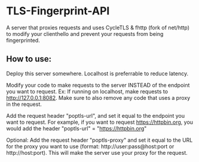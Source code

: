 # TLS-Fingerprint-API
A server that proxies requests and uses CycleTLS & fhttp (fork of net/http) to modify your clienthello and prevent your requests from being fingerprinted.

## How to use:

Deploy this server somewhere. Localhost is preferrable to reduce latency. 


Modify your code to make requests to the server INSTEAD of the endpoint you want to request. Ex: If running on localhost, make requests to http://127.0.0.1:8082. Make sure to also remove any code that uses a proxy in the request.


Add the request header "poptls-url", and set it equal to the endpoint you want to request. For example, if you want to request https://httpbin.org, you would add the header "poptls-url" = "https://httpbin.org"


Optional: Add the request header "poptls-proxy" and set it equal to the URL for the proxy you want to use (format: http://user:pass@host:port or http://host:port). This will make the server use your proxy for the request.

